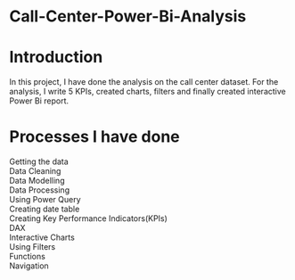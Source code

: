 # Call-Center-Power-Bi-Analysis

# Introduction 
In this project, I have done the analysis on the call center dataset. For the analysis, I write 5 KPIs, created charts, filters and finally created interactive Power Bi report.
<br>
# Processes I have done
Getting the data  <br>
Data Cleaning  <br>
Data Modelling <br>
Data Processing <br>
Using Power Query <br>
Creating date table <br>
Creating Key Performance Indicators(KPIs)  <br>
DAX  <br>
Interactive Charts  <br>
Using Filters <br>
Functions <br>
Navigation <br>



